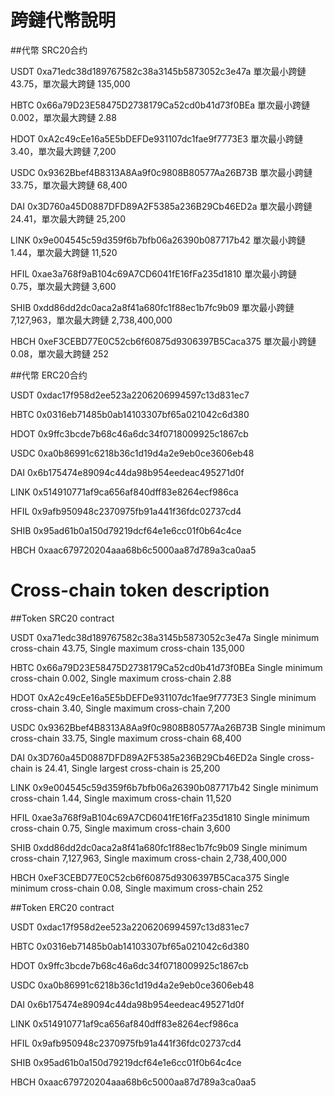 # 跨鏈代幣說明
##代幣	   SRC20合约

USDT	  0xa71edc38d189767582c38a3145b5873052c3e47a  單次最小跨鏈 43.75，單次最大跨鏈 135,000

HBTC	  0x66a79D23E58475D2738179Ca52cd0b41d73f0BEa  單次最小跨鏈 0.002，單次最大跨鏈 2.88

HDOT	  0xA2c49cEe16a5E5bDEFDe931107dc1fae9f7773E3  單次最小跨鏈 3.40，單次最大跨鏈 7,200

USDC	  0x9362Bbef4B8313A8Aa9f0c9808B80577Aa26B73B  單次最小跨鏈 33.75，單次最大跨鏈 68,400

DAI	    0x3D760a45D0887DFD89A2F5385a236B29Cb46ED2a  單次最小跨鏈 24.41，單次最大跨鏈 25,200

LINK	  0x9e004545c59d359f6b7bfb06a26390b087717b42  單次最小跨鏈 1.44，單次最大跨鏈 11,520

HFIL	  0xae3a768f9aB104c69A7CD6041fE16fFa235d1810  單次最小跨鏈 0.75，單次最大跨鏈 3,600

SHIB	  0xdd86dd2dc0aca2a8f41a680fc1f88ec1b7fc9b09  單次最小跨鏈  7,127,963，單次最大跨鏈 2,738,400,000

HBCH	 0xeF3CEBD77E0C52cb6f60875d9306397B5Caca375   單次最小跨鏈 0.08，單次最大跨鏈 252


##代幣  ERC20合约

USDT 0xdac17f958d2ee523a2206206994597c13d831ec7

HBTC 0x0316eb71485b0ab14103307bf65a021042c6d380

HDOT 0x9ffc3bcde7b68c46a6dc34f0718009925c1867cb

USDC 0xa0b86991c6218b36c1d19d4a2e9eb0ce3606eb48

DAI  0x6b175474e89094c44da98b954eedeac495271d0f

LINK 0x514910771af9ca656af840dff83e8264ecf986ca

HFIL 0x9afb950948c2370975fb91a441f36fdc02737cd4

SHIB 0x95ad61b0a150d79219dcf64e1e6cc01f0b64c4ce

HBCH 0xaac679720204aaa68b6c5000aa87d789a3ca0aa5


# Cross-chain token description
##Token SRC20 contract

USDT 0xa71edc38d189767582c38a3145b5873052c3e47a Single minimum cross-chain 43.75, Single maximum cross-chain 135,000

HBTC 0x66a79D23E58475D2738179Ca52cd0b41d73f0BEa Single minimum cross-chain 0.002, Single maximum cross-chain 2.88

HDOT 0xA2c49cEe16a5E5bDEFDe931107dc1fae9f7773E3 Single minimum cross-chain 3.40, Single maximum cross-chain 7,200

USDC 0x9362Bbef4B8313A8Aa9f0c9808B80577Aa26B73B Single minimum cross-chain 33.75, Single maximum cross-chain 68,400

DAI 0x3D760a45D0887DFD89A2F5385a236B29Cb46ED2a Single cross-chain is 24.41, Single largest cross-chain is 25,200

LINK 0x9e004545c59d359f6b7bfb06a26390b087717b42 Single minimum cross-chain 1.44, Single maximum cross-chain 11,520

HFIL 0xae3a768f9aB104c69A7CD6041fE16fFa235d1810 Single minimum cross-chain 0.75, Single maximum cross-chain 3,600

SHIB 0xdd86dd2dc0aca2a8f41a680fc1f88ec1b7fc9b09 Single minimum cross-chain 7,127,963, Single maximum cross-chain 2,738,400,000

HBCH 0xeF3CEBD77E0C52cb6f60875d9306397B5Caca375 Single minimum cross-chain 0.08, Single maximum cross-chain 252

##Token  ERC20 contract

USDT 0xdac17f958d2ee523a2206206994597c13d831ec7

HBTC 0x0316eb71485b0ab14103307bf65a021042c6d380

HDOT 0x9ffc3bcde7b68c46a6dc34f0718009925c1867cb

USDC 0xa0b86991c6218b36c1d19d4a2e9eb0ce3606eb48

DAI  0x6b175474e89094c44da98b954eedeac495271d0f

LINK 0x514910771af9ca656af840dff83e8264ecf986ca

HFIL 0x9afb950948c2370975fb91a441f36fdc02737cd4

SHIB 0x95ad61b0a150d79219dcf64e1e6cc01f0b64c4ce

HBCH 0xaac679720204aaa68b6c5000aa87d789a3ca0aa5

